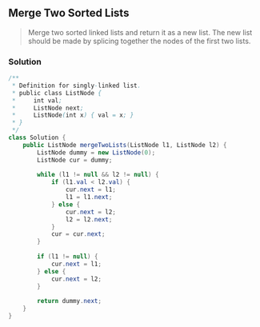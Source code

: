 ##  Merge Two Sorted Lists

> Merge two sorted linked lists and return it as a new list. The new list should be made by splicing together the nodes of the first two lists.

### Solution

```java
/**
 * Definition for singly-linked list.
 * public class ListNode {
 *     int val;
 *     ListNode next;
 *     ListNode(int x) { val = x; }
 * }
 */
class Solution {
    public ListNode mergeTwoLists(ListNode l1, ListNode l2) {
        ListNode dummy = new ListNode(0);
        ListNode cur = dummy;
        
        while (l1 != null && l2 != null) {
            if (l1.val < l2.val) {
                cur.next = l1;
                l1 = l1.next;
            } else {
                cur.next = l2;
                l2 = l2.next;
            }
            cur = cur.next;
        }
        
        if (l1 != null) {
            cur.next = l1;
        } else {
            cur.next = l2;
        }
        
        return dummy.next;
    }
}
```

